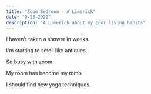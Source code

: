 ```yaml
---
title: "Zoom Bedroom - A Limerick"
date: "9-23-2022"
description: "A Limerick about my poor living habits"
---
```

I haven't taken a shower in weeks.

I'm starting to smell like antiques.

So busy with zoom

My room has become my tomb

I should find new yoga techniques.